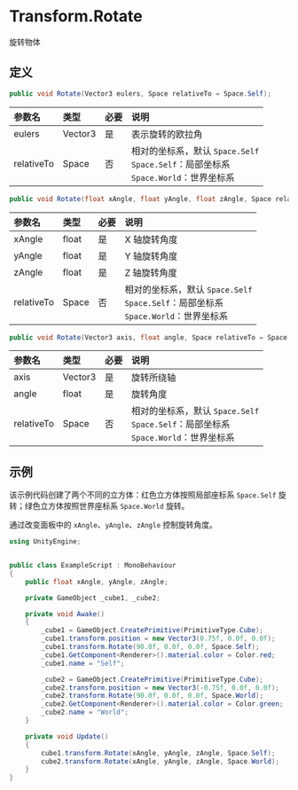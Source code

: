 # Transform.Rotate

旋转物体

## 定义

```csharp
public void Rotate(Vector3 eulers, Space relativeTo = Space.Self);
```

| 参数名        | 类型      | 必要  | 说明                                                                      |
|:---------- |:------- |:--- |:----------------------------------------------------------------------- |
| eulers     | Vector3 | 是   | 表示旋转的欧拉角                                                                |
| relativeTo | Space   | 否   | 相对的坐标系，默认 `Space.Self`<br />`Space.Self`：局部坐标系<br />`Space.World`：世界坐标系 |

```csharp
public void Rotate(float xAngle, float yAngle, float zAngle, Space relativeTo = Space.Self);
```

| 参数名        | 类型    | 必要  | 说明                                                                      |
|:---------- |:----- |:--- |:----------------------------------------------------------------------- |
| xAngle     | float | 是   | X 轴旋转角度                                                                 |
| yAngle     | float | 是   | Y 轴旋转角度                                                                 |
| zAngle     | float | 是   | Z 轴旋转角度                                                                 |
| relativeTo | Space | 否   | 相对的坐标系，默认 `Space.Self`<br />`Space.Self`：局部坐标系<br />`Space.World`：世界坐标系 |

```csharp
public void Rotate(Vector3 axis, float angle, Space relativeTo = Space.Self);
```

| 参数名        | 类型      | 必要  | 说明                                                                      |
|:---------- |:------- |:--- |:----------------------------------------------------------------------- |
| axis       | Vector3 | 是   | 旋转所绕轴                                                                   |
| angle      | float   | 是   | 旋转角度                                                                    |
| relativeTo | Space   | 否   | 相对的坐标系，默认 `Space.Self`<br />`Space.Self`：局部坐标系<br />`Space.World`：世界坐标系 |

## 示例

该示例代码创建了两个不同的立方体：红色立方体按照局部座标系 `Space.Self` 旋转；绿色立方体按照世界座标系 `Space.World` 旋转。

通过改变面板中的 `xAngle`、`yAngle`、`zAngle` 控制旋转角度。

```csharp
using UnityEngine;


public class ExampleScript : MonoBehaviour
{
    public float xAngle, yAngle, zAngle;

    private GameObject _cube1, _cube2;

    private void Awake()
    {
        _cube1 = GameObject.CreatePrimitive(PrimitiveType.Cube);
        _cube1.transform.position = new Vector3(0.75f, 0.0f, 0.0f);
        _cube1.transform.Rotate(90.0f, 0.0f, 0.0f, Space.Self);
        _cube1.GetComponent<Renderer>().material.color = Color.red;
        _cube1.name = "Self";

        _cube2 = GameObject.CreatePrimitive(PrimitiveType.Cube);
        _cube2.transform.position = new Vector3(-0.75f, 0.0f, 0.0f);
        _cube2.transform.Rotate(90.0f, 0.0f, 0.0f, Space.World);
        _cube2.GetComponent<Renderer>().material.color = Color.green;
        _cube2.name = "World";
    }

    private void Update()
    {
        cube1.transform.Rotate(xAngle, yAngle, zAngle, Space.Self);
        cube2.transform.Rotate(xAngle, yAngle, zAngle, Space.World);
    }
}
```